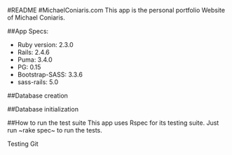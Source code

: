 #README
#MichaelConiaris.com
This app is the personal portfolio Website of Michael Coniaris.

##App Specs:
* Ruby version: 2.3.0
* Rails: 2.4.6
* Puma: 3.4.0
* PG: 0.15
* Bootstrap-SASS: 3.3.6
* sass-rails: 5.0

##Database creation

##Database initialization

##How to run the test suite
This app uses Rspec for its testing suite. Just run ~rake spec~ to run the tests.

Testing Git
